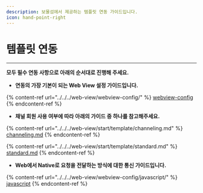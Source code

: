 ```yaml
---
description: 보물섬에서 제공하는 템플릿 연동 가이드입니다.
icon: hand-point-right
---
```


# 템플릿 연동

***

**모두 필수 연동 사항으로 아래의 순서대로 진행해 주세요.**



* **연동의 가장 기본이 되는 Web View 설정 가이드입니다.**

{% content-ref url="../../../web-view/webview-config/" %}
[webview-config](../../../web-view/webview-config/)
{% endcontent-ref %}

* **채널 회원 사용 여부에 따라 아래의 가이드 중 하나를 참고해주세요.**

{% content-ref url="../../../web-view/start/template/channeling.md" %}
[channeling.md](../../../web-view/start/template/channeling.md)
{% endcontent-ref %}

{% content-ref url="../../../web-view/start/template/standard.md" %}
[standard.md](../../../web-view/start/template/standard.md)
{% endcontent-ref %}

* **Web에서 Native로 요청을 전달하는 방식에 대한 통신 가이드입니다.**

{% content-ref url="../../../web-view/webview-config/javascript/" %}
[javascript](../../../web-view/webview-config/javascript/)
{% endcontent-ref %}

